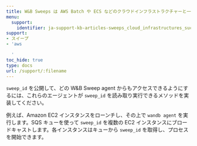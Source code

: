 ```yaml
---
title: W&B Sweeps は AWS Batch や ECS などのクラウドインフラストラクチャーと一緒に使えますか？
menu:
  support:
    identifier: ja-support-kb-articles-sweeps_cloud_infrastructures_such_aws_batch_ecs
support:
- スイープ
- 'aws

  '
toc_hide: true
type: docs
url: /support/:filename
---
```


`sweep_id` を公開して、どの W&B Sweep agent からもアクセスできるようにするには、これらのエージェントが `sweep_id` を読み取り実行できるメソッドを実装してください。

例えば、Amazon EC2 インスタンスをローンチし、その上で `wandb agent` を実行します。SQS キューを使って `sweep_id` を複数の EC2 インスタンスにブロードキャストします。各インスタンスはキューから `sweep_id` を取得し、プロセスを開始できます。